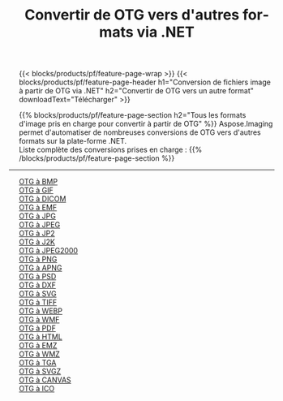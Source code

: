 ﻿---
title: Convertir de OTG vers d'autres formats via .NET 
weight: 3920
url: /fr/net/conversion/from/otg 
lang: fr
langdirlevel: 2
locales: zh-hans,ja,it,ru,de,es,fr,nl,id,lt,pl,pt,vi,tr,ko,zh-hant,ar,hi,th,sv,cs,uk,he
description: En utilisant Aspose.Imaging, vous pouvez facilement convertir de OTG vers un autre format
---

{{< blocks/products/pf/feature-page-wrap >}}
{{< blocks/products/pf/feature-page-header h1="Conversion de fichiers image à partir de OTG via .NET" h2="Convertir de OTG vers un autre format" downloadText="Télécharger" >}}


{{% blocks/products/pf/feature-page-section  h2="Tous les formats d'image pris en charge pour convertir à partir de OTG" %}}
Aspose.Imaging permet d'automatiser de nombreuses conversions de OTG vers d'autres formats sur la plate-forme .NET.
<br/>
Liste complète des conversions prises en charge :
{{% /blocks/products/pf/feature-page-section %}}
<div class="container-fluid productfamilypage bg-gray">
    <div class="convertypes bg-gray agp-content section">
        <div class="container">
		<hr style="margin-left:-20px;"/>
		<div class="row other-converters">
		    <div class='col-md-2 other-converter remove-lp remove-rp'><a href="/imaging/fr/net/conversion/otg-to-bmp" >OTG à BMP</a></div><div class='col-md-2 other-converter remove-lp remove-rp'><a href="/imaging/fr/net/conversion/otg-to-gif" >OTG à GIF</a></div><div class='col-md-2 other-converter remove-lp remove-rp'><a href="/imaging/fr/net/conversion/otg-to-dicom" >OTG à DICOM</a></div><div class='col-md-2 other-converter remove-lp remove-rp'><a href="/imaging/fr/net/conversion/otg-to-emf" >OTG à EMF</a></div><div class='col-md-2 other-converter remove-lp remove-rp'><a href="/imaging/fr/net/conversion/otg-to-jpg" >OTG à JPG</a></div><div class='col-md-2 other-converter remove-lp remove-rp'><a href="/imaging/fr/net/conversion/otg-to-jpeg" >OTG à JPEG</a></div><div class='col-md-2 other-converter remove-lp remove-rp'><a href="/imaging/fr/net/conversion/otg-to-jp2" >OTG à JP2</a></div><div class='col-md-2 other-converter remove-lp remove-rp'><a href="/imaging/fr/net/conversion/otg-to-j2k" >OTG à J2K</a></div><div class='col-md-2 other-converter remove-lp remove-rp'><a href="/imaging/fr/net/conversion/otg-to-jpeg2000" >OTG à JPEG2000</a></div><div class='col-md-2 other-converter remove-lp remove-rp'><a href="/imaging/fr/net/conversion/otg-to-png" >OTG à PNG</a></div><div class='col-md-2 other-converter remove-lp remove-rp'><a href="/imaging/fr/net/conversion/otg-to-apng" >OTG à APNG</a></div><div class='col-md-2 other-converter remove-lp remove-rp'><a href="/imaging/fr/net/conversion/otg-to-psd" >OTG à PSD</a></div><div class='col-md-2 other-converter remove-lp remove-rp'><a href="/imaging/fr/net/conversion/otg-to-dxf" >OTG à DXF</a></div><div class='col-md-2 other-converter remove-lp remove-rp'><a href="/imaging/fr/net/conversion/otg-to-svg" >OTG à SVG</a></div><div class='col-md-2 other-converter remove-lp remove-rp'><a href="/imaging/fr/net/conversion/otg-to-tiff" >OTG à TIFF</a></div><div class='col-md-2 other-converter remove-lp remove-rp'><a href="/imaging/fr/net/conversion/otg-to-webp" >OTG à WEBP</a></div><div class='col-md-2 other-converter remove-lp remove-rp'><a href="/imaging/fr/net/conversion/otg-to-wmf" >OTG à WMF</a></div><div class='col-md-2 other-converter remove-lp remove-rp'><a href="/imaging/fr/net/conversion/otg-to-pdf" >OTG à PDF</a></div><div class='col-md-2 other-converter remove-lp remove-rp'><a href="/imaging/fr/net/conversion/otg-to-html" >OTG à HTML</a></div><div class='col-md-2 other-converter remove-lp remove-rp'><a href="/imaging/fr/net/conversion/otg-to-emz" >OTG à EMZ</a></div><div class='col-md-2 other-converter remove-lp remove-rp'><a href="/imaging/fr/net/conversion/otg-to-wmz" >OTG à WMZ</a></div><div class='col-md-2 other-converter remove-lp remove-rp'><a href="/imaging/fr/net/conversion/otg-to-tga" >OTG à TGA</a></div><div class='col-md-2 other-converter remove-lp remove-rp'><a href="/imaging/fr/net/conversion/otg-to-svgz" >OTG à SVGZ</a></div><div class='col-md-2 other-converter remove-lp remove-rp'><a href="/imaging/fr/net/conversion/otg-to-canvas" >OTG à CANVAS</a></div><div class='col-md-2 other-converter remove-lp remove-rp'><a href="/imaging/fr/net/conversion/otg-to-ico" >OTG à ICO</a></div>
                </div>
        </div>
    </div>
</div>
<br/>

